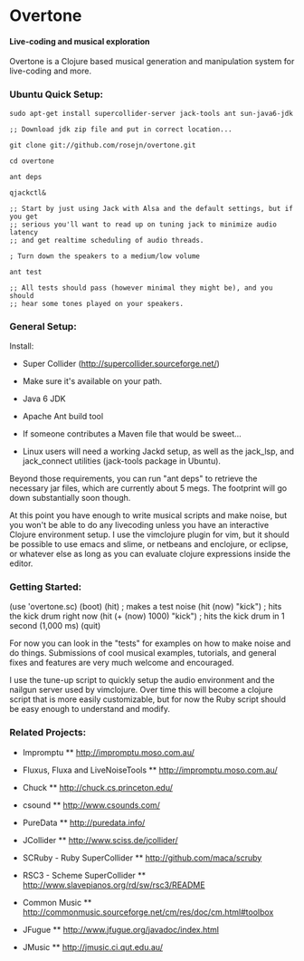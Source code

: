   Overtone
==============

#### Live-coding and musical exploration

Overtone is a Clojure based musical generation and manipulation system for live-coding and more.

### Ubuntu Quick Setup:

    sudo apt-get install supercollider-server jack-tools ant sun-java6-jdk
    
    ;; Download jdk zip file and put in correct location...
    
    git clone git://github.com/rosejn/overtone.git
    
    cd overtone
    
    ant deps
    
    qjackctl&
    
    ;; Start by just using Jack with Alsa and the default settings, but if you get
    ;; serious you'll want to read up on tuning jack to minimize audio latency
    ;; and get realtime scheduling of audio threads.
    
    ; Turn down the speakers to a medium/low volume
    
    ant test
    
    ;; All tests should pass (however minimal they might be), and you should
    ;; hear some tones played on your speakers.
    
### General Setup:

Install:

* Super Collider (http://supercollider.sourceforge.net/)
 - Make sure it's available on your path.

* Java 6 JDK

* Apache Ant build tool 
 - If someone contributes a Maven file that would be sweet...

* Linux users will need a working Jackd setup, as well as the jack_lsp, and
jack_connect utilities (jack-tools package in Ubuntu).

Beyond those requirements, you can run "ant deps" to retrieve the necessary jar
files, which are currently about 5 megs.  The footprint will go down
substantially soon though.

At this point you have enough to write musical scripts and make noise, but you
won't be able to do any livecoding unless you have an interactive Clojure
environment setup.  I use the vimclojure plugin for vim, but it should be
possible to use emacs and slime, or netbeans and enclojure, or eclipse, or
whatever else as long as you can evaluate clojure expressions inside the
editor.

### Getting Started:

(use 'overtone.sc)
(boot)
(hit) ; makes a test noise
(hit (now) "kick") ; hits the kick drum right now
(hit (+ (now) 1000) "kick") ; hits the kick drum in 1 second (1,000 ms)
(quit)

For now you can look in the "tests" for examples on how to make noise and do things.
Submissions of cool musical examples, tutorials, and general fixes and features
are very much welcome and encouraged.  

I use the tune-up script to quickly setup the audio environment and the nailgun
server used by vimclojure.  Over time this will become a clojure script that is
more easily customizable, but for now the Ruby script should be easy enough to
understand and modify.

### Related Projects:

* Impromptu
** http://impromptu.moso.com.au/

* Fluxus, Fluxa and LiveNoiseTools
** http://impromptu.moso.com.au/

* Chuck
** http://chuck.cs.princeton.edu/

* csound
** http://www.csounds.com/

* PureData
** http://puredata.info/

* JCollider
** http://www.sciss.de/jcollider/

* SCRuby - Ruby SuperCollider
** http://github.com/maca/scruby

* RSC3 - Scheme SuperCollider
** http://www.slavepianos.org/rd/sw/rsc3/README

* Common Music
** http://commonmusic.sourceforge.net/cm/res/doc/cm.html#toolbox

* JFugue
** http://www.jfugue.org/javadoc/index.html

* JMusic
** http://jmusic.ci.qut.edu.au/

